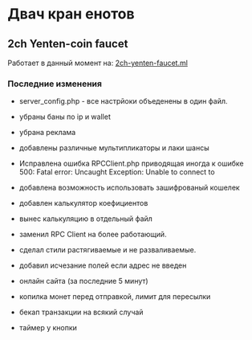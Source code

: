 # Двач кран енотов
## 2ch Yenten-coin faucet

Работает в данный момент на: <a href="http://2ch-yenten-faucet.ml">2ch-yenten-faucet.ml</a>

### Последние изменения

* server_config.php - все настрйоки объеденены в один файл.

* убраны баны по ip и wallet

* убрана реклама

* добавлены различные мультипликаторы и лаки шансы

* Иcправлена ошибка RPCClient.php приводящая иногда к ошибке 500: Fatal error:  Uncaught Exception: Unable to connect to 

* добавлена возможность использовать зашифрованый кошелек

* добавлен калькулятор коефициентов

* вынес калькуляцию в отдельный файл

* заменил RPC Client на более работающий.

* сделал стили растягиваемые и не разваливаемые.

* добавил исчезание полей если адрес не введен

* онлайн сайта (за последние 5 минут)

* копилка монет перед отправкой, лимит для пересылки

* бекап транзакции на всякий случай

* таймер у кнопки

